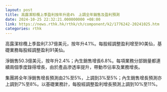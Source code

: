 ```yaml
---
layout: post
title: 高露潔棕欖上季盈利按年升逾4%　上調全年銷售及盈利預測
date: 2024-10-25 22:32:21.000000000 +08:00
link: https://news.rthk.hk/rthk/ch/component/k2/1776242-20241025.htm
categories: rthk
---
```


高露潔棕欖上季盈利7.37億美元，按年升4.1%。每股經調整盈利增至90美仙，基礎業務每股經調整盈利91美仙。

淨銷售50.3億美元，按年升2.4%；內生銷售增長6.8%。每項業務分部銷量都連續兩個季度錄得增長，由於產品滲透率提升，帶動市佔率及業務增長。

集團將全年淨銷售增長預測由2%至5%，上調到3%至5%；內生銷售增長預測亦上調到7%至8%。以基礎業務計，每股經調整盈利增長預測上調到10%至11%。
